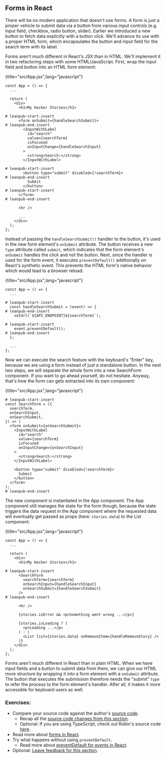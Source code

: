 ## Forms in React

There will be no modern application that doesn't use forms. A form is just a proper vehicle to submit data via a button from various input controls (e.g. input field, checkbox, radio button, slider). Earlier we introduced a new button to fetch data explicitly with a button click. We'll advance its use with a proper HTML form, which encapsulates the button and input field for the search term with its label.

Forms aren't much different in React's JSX than in HTML. We'll implement it in two refactoring steps with some HTML/JavaScript. First, wrap the input field and button into an HTML form element:

{title="src/App.jsx",lang="javascript"}
~~~~~~~
const App = () => {
  ...

  return (
    <div>
      <h1>My Hacker Stories</h1>

# leanpub-start-insert
      <form onSubmit={handleSearchSubmit}>
# leanpub-end-insert
        <InputWithLabel
          id="search"
          value={searchTerm}
          isFocused
          onInputChange={handleSearchInput}
        >
          <strong>Search:</strong>
        </InputWithLabel>

# leanpub-start-insert
        <button type="submit" disabled={!searchTerm}>
# leanpub-end-insert
          Submit
        </button>
# leanpub-start-insert
      </form>
# leanpub-end-insert

      <hr />

      ...
    </div>
  );
};
~~~~~~~

Instead of passing the `handleSearchSubmit()` handler to the button, it's used in the new form element's `onSubmit` attribute. The button receives a new `type` attribute called `submit`, which indicates that the form element's `onSubmit` handles the click and not the button. Next, since the handler is used for the form event, it executes `preventDefault()` additionally on React's synthetic event. This prevents the HTML form's native behavior which would lead to a browser reload:

{title="src/App.jsx",lang="javascript"}
~~~~~~~
const App = () => {
  ...

# leanpub-start-insert
  const handleSearchSubmit = (event) => {
# leanpub-end-insert
    setUrl(`${API_ENDPOINT}${searchTerm}`);

# leanpub-start-insert
    event.preventDefault();
# leanpub-end-insert
  };

  ...
};
~~~~~~~

Now we can execute the search feature with the keyboard's "Enter" key, because we are using a form instead of just a standalone button. In the next two steps, we will separate the whole form into a new SearchForm component. If you want to go ahead yourself, do not hesitate. Anyway, that's how the form can gets extracted into its own component:

{title="src/App.jsx",lang="javascript"}
~~~~~~~
# leanpub-start-insert
const SearchForm = ({
  searchTerm,
  onSearchInput,
  onSearchSubmit,
}) => (
  <form onSubmit={onSearchSubmit}>
    <InputWithLabel
      id="search"
      value={searchTerm}
      isFocused
      onInputChange={onSearchInput}
    >
      <strong>Search:</strong>
    </InputWithLabel>

    <button type="submit" disabled={!searchTerm}>
      Submit
    </button>
  </form>
);
# leanpub-end-insert
~~~~~~~

The new component is instantiated in the App component. The App component still manages the state for the form though, because the state triggers the data request in the App component where the requested data will eventually get passed as props (here: `stories.data`) to the List component:

{title="src/App.jsx",lang="javascript"}
~~~~~~~
const App = () => {
  ...

  return (
    <div>
      <h1>My Hacker Stories</h1>

# leanpub-start-insert
      <SearchForm
        searchTerm={searchTerm}
        onSearchInput={handleSearchInput}
        onSearchSubmit={handleSearchSubmit}
      />
# leanpub-end-insert

      <hr />

      {stories.isError && <p>Something went wrong ...</p>}

      {stories.isLoading ? (
        <p>Loading ...</p>
      ) : (
        <List list={stories.data} onRemoveItem={handleRemoveStory} />
      )}
    </div>
  );
};
~~~~~~~

Forms aren't much different in React than in plain HTML. When we have input fields and a button to submit data from them, we can give our HTML more structure by wrapping it into a form element with a `onSubmit` attribute. The button that executes the submission therefore needs the "submit" `type` to refer the process to the form element's handler. After all, it makes it more accessible for keyboard users as well.

### Exercises:

* Compare your source code against the author's [source code](https://bit.ly/3RXqiSl).
  * Recap all the [source code changes from this section](https://bit.ly/3fe5uaw).
  * Optional: If you are using TypeScript, check out Robin's source code [here](https://bit.ly/3xVur1e).
* Read more about [forms in React](https://www.robinwieruch.de/react-form/).
* Try what happens without using `preventDefault`.
  * Read more about [preventDefault for events in React](https://www.robinwieruch.de/react-preventdefault/).
* Optional: [Leave feedback for this section](https://forms.gle/d14Mf7WzetP25jxq5).